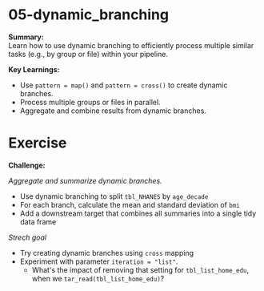 # 05-dynamic_branching

**Summary:**  
Learn how to use dynamic branching to efficiently process multiple similar tasks (e.g., by group or file) within your pipeline.

**Key Learnings:**
- Use `pattern = map()` and `pattern = cross()` to create dynamic branches.
- Process multiple groups or files in parallel.
- Aggregate and combine results from dynamic branches.

# Exercise

**Challenge:**  

*Aggregate and summarize dynamic branches.*

- Use dynamic branching to split `tbl_NHANES` by `age_decade`
- For each branch, calculate the mean and standard deviation of `bmi`
- Add a downstream target that combines all summaries into a single tidy data frame

_Strech goal_

- Try creating dynamic branches using `cross` mapping
- Experiment with parameter `iteration = "list"`.
    - What's the impact of removing that setting for `tbl_list_home_edu`, 
      when we `tar_read(tbl_list_home_edu)`?
